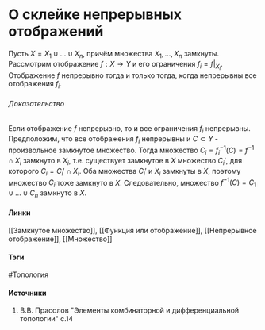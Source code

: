 # О склейке непрерывных отображений
Пусть $X=X_{1}\cup\dots\cup X_{n}$, причём множества $X_{1},\dots,X_{n}$ замкнуты. Рассмотрим отображение $f:X\to Y$ и его ограничения $f_{i}=f|_{X_{i}}$. Отображение $f$ непрерывно тогда и только тогда, когда непрерывны все отображения $f_{i}$.

###### Доказательство
Если отображение $f$ непрерывно, то и все ограничения $f_{i}$ непрерывны. Предположим, что все отображения $f_{i}$ непрерывны и $C\subset Y$ - произвольное замкнутое множество. Тогда множество $C_{i}=f_{i}^{-1}(C)=f^{-1}\cap X_{i}$ замкнуто в $X_{i}$, т.е. существует замкнутое в $X$ множество $C_{i}'$, для которого $C_{i}=C_{i}'\cap X_{i}$. Оба множества $C_{i}'$ и $X_{i}$ замкнуты в $X$, поэтому множество $C_{i}$ тоже замкнуто в $X$. Следовательно, множество $f^{-1}(C)=C_{1}\cup\dots\cup C_{n}$ замкнуто в $X$.
#### Линки
 [[Замкнутое множество]],
 [[Функция или отображение]],
 [[Непрерывное отображение]],
 [[Множество]]
#### Тэги
 #Топология 
#### Источники
1. В.В. Прасолов "Элементы комбинаторной и дифференциальной топологии" с.14